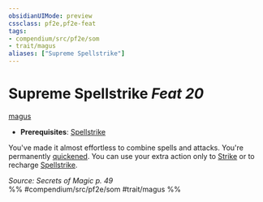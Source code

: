 ```yaml
---
obsidianUIMode: preview
cssclass: pf2e,pf2e-feat
tags:
- compendium/src/pf2e/som
- trait/magus
aliases: ["Supreme Spellstrike"]
---
```

# Supreme Spellstrike  *Feat 20*  
[magus](rules/traits/magus-som.md)  

- **Prerequisites**: [Spellstrike](rules/actions/spellstrike-som.md)

You've made it almost effortless to combine spells and attacks. You're permanently [quickened](rules/conditions.md#Quickened). You can use your extra action only to [Strike](rules/actions/strike.md) or to recharge [Spellstrike](rules/actions/spellstrike-som.md).

*Source: Secrets of Magic p. 49*  
%% #compendium/src/pf2e/som #trait/magus %%